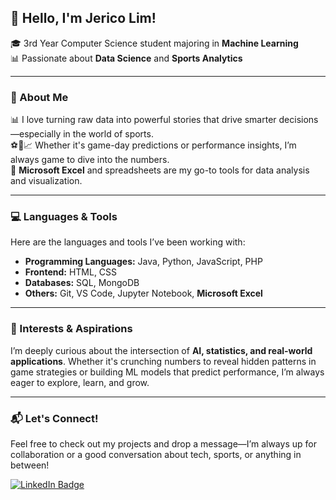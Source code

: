 ## 👋 Hello, I'm Jerico Lim!

🎓 3rd Year Computer Science student majoring in **Machine Learning**  
📊 Passionate about **Data Science** and **Sports Analytics**

---

### 🧠 About Me
📊 I love turning raw data into powerful stories that drive smarter decisions—especially in the world of sports.  
⚽🏀📈 Whether it's game-day predictions or performance insights, I’m always game to dive into the numbers.  
💼 **Microsoft Excel** and spreadsheets are my go-to tools for data analysis and visualization. 

---

### 💻 Languages & Tools
Here are the languages and tools I’ve been working with:

- **Programming Languages:** Java, Python, JavaScript, PHP  
- **Frontend:** HTML, CSS  
- **Databases:** SQL, MongoDB  
- **Others:** Git, VS Code, Jupyter Notebook, **Microsoft Excel**

---

### 🚀 Interests & Aspirations
I’m deeply curious about the intersection of **AI, statistics, and real-world applications**. Whether it's crunching numbers to reveal hidden patterns in game strategies or building ML models that predict performance, I’m always eager to explore, learn, and grow.

---

### 📬 Let's Connect!
Feel free to check out my projects and drop a message—I’m always up for collaboration or a good conversation about tech, sports, or anything in between!

<a href="https://www.linkedin.com/in/jerico-lim-457b8219a/" target="_blank">
  <img src="https://img.shields.io/badge/LinkedIn-%230077B5?style=for-the-badge&logo=linkedin&logoColor=white" alt="LinkedIn Badge"/>
</a>
